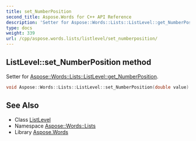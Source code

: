 ```yaml
---
title: set_NumberPosition
second_title: Aspose.Words for C++ API Reference
description: 'Setter for Aspose::Words::Lists::ListLevel::get_NumberPosition.'
type: docs
weight: 339
url: /cpp/aspose.words.lists/listlevel/set_numberposition/
---
```

## ListLevel::set_NumberPosition method


Setter for [Aspose::Words::Lists::ListLevel::get_NumberPosition](../get_numberposition/).

```cpp
void Aspose::Words::Lists::ListLevel::set_NumberPosition(double value)
```

## See Also

* Class [ListLevel](../)
* Namespace [Aspose::Words::Lists](../../)
* Library [Aspose.Words](../../../)
